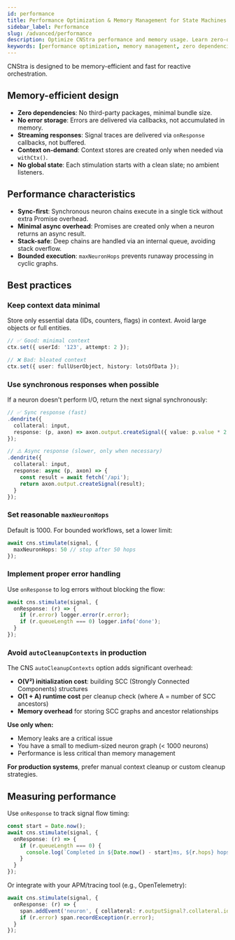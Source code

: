 ```yaml
---
id: performance
title: Performance Optimization & Memory Management for State Machines
sidebar_label: Performance
slug: /advanced/performance
description: Optimize CNStra performance and memory usage. Learn zero-dependency design, sync-first execution, memory-efficient patterns, benchmarking, and best practices for high-throughput orchestration.
keywords: [performance optimization, memory management, zero dependencies, lightweight library, benchmark, profiling, scalability, high throughput, low latency, memory efficiency, performance best practices, optimization techniques, bundle size, tree shaking, code splitting]
---
```


CNStra is designed to be memory-efficient and fast for reactive orchestration.

## Memory-efficient design

- **Zero dependencies**: No third-party packages, minimal bundle size.
- **No error storage**: Errors are delivered via callbacks, not accumulated in memory.
- **Streaming responses**: Signal traces are delivered via `onResponse` callbacks, not buffered.
- **Context on-demand**: Context stores are created only when needed via `withCtx()`.
- **No global state**: Each stimulation starts with a clean slate; no ambient listeners.

## Performance characteristics

- **Sync-first**: Synchronous neuron chains execute in a single tick without extra Promise overhead.
- **Minimal async overhead**: Promises are created only when a neuron returns an async result.
- **Stack-safe**: Deep chains are handled via an internal queue, avoiding stack overflow.
- **Bounded execution**: `maxNeuronHops` prevents runaway processing in cyclic graphs.

## Best practices

### Keep context data minimal

Store only essential data (IDs, counters, flags) in context. Avoid large objects or full entities.

```ts
// ✅ Good: minimal context
ctx.set({ userId: '123', attempt: 2 });

// ❌ Bad: bloated context
ctx.set({ user: fullUserObject, history: lotsOfData });
```

### Use synchronous responses when possible

If a neuron doesn't perform I/O, return the next signal synchronously:

```ts
// ✅ Sync response (fast)
.dendrite({
  collateral: input,
  response: (p, axon) => axon.output.createSignal({ value: p.value * 2 })
});

// ⚠️ Async response (slower, only when necessary)
.dendrite({
  collateral: input,
  response: async (p, axon) => {
    const result = await fetch('/api');
    return axon.output.createSignal(result);
  }
});
```

### Set reasonable `maxNeuronHops`

Default is 1000. For bounded workflows, set a lower limit:

```ts
await cns.stimulate(signal, {
  maxNeuronHops: 50 // stop after 50 hops
});
```

### Implement proper error handling

Use `onResponse` to log errors without blocking the flow:

```ts
await cns.stimulate(signal, {
  onResponse: (r) => {
    if (r.error) logger.error(r.error);
    if (r.queueLength === 0) logger.info('done');
  }
});
```

### Avoid `autoCleanupContexts` in production

The CNS `autoCleanupContexts` option adds significant overhead:

- **O(V²) initialization cost**: building SCC (Strongly Connected Components) structures
- **O(1 + A) runtime cost** per cleanup check (where A = number of SCC ancestors)
- **Memory overhead** for storing SCC graphs and ancestor relationships

**Use only when:**
- Memory leaks are a critical issue
- You have a small to medium-sized neuron graph (< 1000 neurons)
- Performance is less critical than memory management

**For production systems**, prefer manual context cleanup or custom cleanup strategies.

## Measuring performance

Use `onResponse` to track signal flow timing:

```ts
const start = Date.now();
await cns.stimulate(signal, {
  onResponse: (r) => {
    if (r.queueLength === 0) {
      console.log(`Completed in ${Date.now() - start}ms, ${r.hops} hops`);
    }
  }
});
```

Or integrate with your APM/tracing tool (e.g., OpenTelemetry):

```ts
await cns.stimulate(signal, {
  onResponse: (r) => {
    span.addEvent('neuron', { collateral: r.outputSignal?.collateral.id });
    if (r.error) span.recordException(r.error);
  }
});
```

